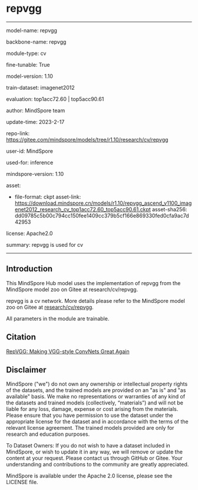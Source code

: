 # repvgg

---

model-name: repvgg

backbone-name: repvgg

module-type: cv

fine-tunable: True

model-version: 1.10

train-dataset: imagenet2012

evaluation: top1acc72.60 | top5acc90.61

author: MindSpore team

update-time: 2023-2-17

repo-link: <https://gitee.com/mindspore/models/tree/r1.10/research/cv/repvgg>

user-id: MindSpore

used-for: inference

mindspore-version: 1.10

asset:

-
    file-format: ckpt
    asset-link: <https://download.mindspore.cn/models/r1.10/repvgg_ascend_v1100_imagenet2012_research_cv_top1acc72.60_top5acc90.61.ckpt>
    asset-sha256: dd09785c5b00c794cc150fee1409cc379b5cf166e869330fed0cfa9ac7d42953

license: Apache2.0

summary: repvgg is used for cv

---

## Introduction

This MindSpore Hub model uses the implementation of repvgg from the MindSpore model zoo on Gitee at research/cv/repvgg.

repvgg is a cv network. More details please refer to the MindSpore model zoo on Gitee at [research/cv/repvgg](https://gitee.com/mindspore/models/blob/r1.10/research/cv/repvgg/README_CN.md).

All parameters in the module are trainable.

## Citation

[RepVGG: Making VGG-style ConvNets Great Again](https://arxiv.org/pdf/2101.03697.pdf)

## Disclaimer

MindSpore ("we") do not own any ownership or intellectual property rights of the datasets, and the trained models are provided on an "as is" and "as available" basis. We make no representations or warranties of any kind of the datasets and trained models (collectively, “materials”) and will not be liable for any loss, damage, expense or cost arising from the materials. Please ensure that you have permission to use the dataset under the appropriate license for the dataset and in accordance with the terms of the relevant license agreement. The trained models provided are only for research and education purposes.

To Dataset Owners: If you do not wish to have a dataset included in MindSpore, or wish to update it in any way, we will remove or update the content at your request. Please contact us through GitHub or Gitee. Your understanding and contributions to the community are greatly appreciated.

MindSpore is available under the Apache 2.0 license, please see the LICENSE file.
